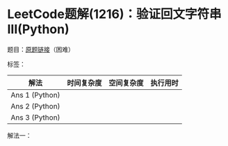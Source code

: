 # LeetCode题解(1216)：验证回文字符串III(Python)

题目：[原题链接](https://leetcode-cn.com/problems/valid-palindrome-iii/)（困难）

标签：

| 解法           | 时间复杂度 | 空间复杂度 | 执行用时 |
| -------------- | ---------- | ---------- | -------- |
| Ans 1 (Python) |            |            |          |
| Ans 2 (Python) |            |            |          |
| Ans 3 (Python) |            |            |          |

解法一：

